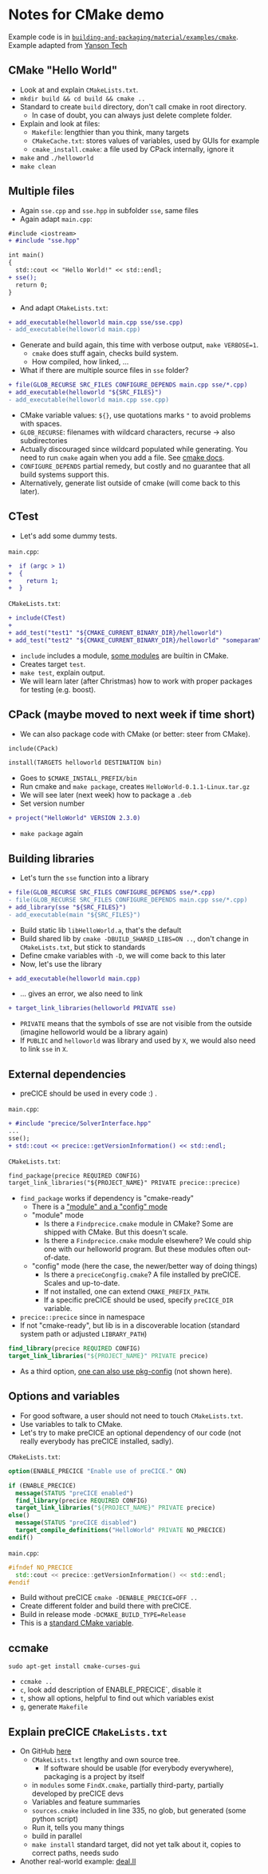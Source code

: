 # Notes for CMake demo

Example code is in [`building-and-packaging/material/examples/cmake`](https://github.com/Simulation-Software-Engineering/Lecture-Material/tree/main/building-and-packaging/examples/cmake). Example adapted from [Yanson Tech](https://www.youtube.com/watch?v=wl2Srog-j7I)

## CMake "Hello World"

- Look at and explain `CMakeLists.txt`.
- `mkdir build && cd build && cmake ..`
- Standard to create `build` directory, don't call cmake in root directory.
    - In case of doubt, you can always just delete complete folder.
- Explain and look at files:
    - `Makefile`: lengthier than you think, many targets
    - `CMakeCache.txt`: stores values of variables, used by GUIs for example
    - `cmake_install.cmake`: a file used by CPack internally, ignore it
- `make` and `./helloworld`
- `make clean`

## Multiple files

- Again `sse.cpp` and `sse.hpp` in subfolder `sse`, same files
- Again adapt `main.cpp`:

```diff
#include <iostream>
+ #include "sse.hpp"

int main()
{
  std::cout << "Hello World!" << std::endl;
+ sse();
  return 0;
}
```

- And adapt `CMakeLists.txt`:

```diff
+ add_executable(helloworld main.cpp sse/sse.cpp)
- add_executable(helloworld main.cpp)
```

- Generate and build again, this time with verbose output, `make VERBOSE=1`.
    - `cmake` does stuff again, checks build system.
    - How compiled, how linked, ...
- What if there are multiple source files in `sse` folder?

```diff
+ file(GLOB_RECURSE SRC_FILES CONFIGURE_DEPENDS main.cpp sse/*.cpp)
+ add_executable(helloworld "${SRC_FILES}")
- add_executable(helloworld main.cpp sse.cpp)
```

- CMake variable values: `${}`, use quotations marks `"` to avoid problems with spaces.
- `GLOB_RECURSE`: filenames with wildcard characters, recurse -> also subdirectories
- Actually discouraged since wildcard populated while generating. You need to run `cmake` again when you add a file. See [cmake docs](https://cmake.org/cmake/help/latest/command/file.html#filesystem).
- `CONFIGURE_DEPENDS` partial remedy, but costly and no guarantee that all build systems support this.
- Alternatively, generate list outside of cmake (will come back to this later).

## CTest

- Let's add some dummy tests.

`main.cpp`:

```diff
+  if (argc > 1)
+  {
+    return 1;
+  }
```

`CMakeLists.txt`:

```diff
+ include(CTest)
+
+ add_test("test1" "${CMAKE_CURRENT_BINARY_DIR}/helloworld")
+ add_test("test2" "${CMAKE_CURRENT_BINARY_DIR}/helloworld" "someparam")
```

- `include` includes a module, [some modules](https://cmake.org/cmake/help/latest/manual/cmake-modules.7.html) are builtin in CMake.
- Creates target `test`.
- `make test`, explain output.
- We will learn later (after Christmas) how to work with proper packages for testing (e.g. boost).

## CPack (maybe moved to next week if time short)

- We can also package code with CMake (or better: steer from CMake).

```diff
include(CPack)

install(TARGETS helloworld DESTINATION bin)
```

- Goes to `$CMAKE_INSTALL_PREFIX/bin`
- Run cmake and `make package`, creates `HelloWorld-0.1.1-Linux.tar.gz`
- We will see later (next week) how to package a `.deb`
- Set version number

```diff
+ project("HelloWorld" VERSION 2.3.0)
```

- `make package` again

## Building libraries

- Let's turn the `sse` function into a library

```diff
+ file(GLOB_RECURSE SRC_FILES CONFIGURE_DEPENDS sse/*.cpp)
- file(GLOB_RECURSE SRC_FILES CONFIGURE_DEPENDS main.cpp sse/*.cpp)
+ add_library(sse "${SRC_FILES}")
- add_executable(main "${SRC_FILES}")
```

- Build static lib `libHelloWorld.a`, that's the default
- Build shared lib by `cmake -DBUILD_SHARED_LIBS=ON ..`, don't change in `CMakeLists.txt`, but stick to standards
- Define cmake variables with `-D`, we will come back to this later
- Now, let's use the library

```diff
+ add_executable(helloworld main.cpp)
```

- ... gives an error, we also need to link

```diff
+ target_link_libraries(helloworld PRIVATE sse)
```

- `PRIVATE` means that the symbols of sse are not visible from the outside (imagine helloworld would be a library again)
- If `PUBLIC` and `helloworld` was library and used by `X`, we would also need to link `sse` in `X`.

## External dependencies

- preCICE should be used in every code :) .

`main.cpp`:

```diff
+ #include "precice/SolverInterface.hpp"
...
sse();
+ std::cout << precice::getVersionInformation() << std::endl;
```

`CMakeLists.txt`:

```diff
find_package(precice REQUIRED CONFIG)
target_link_libraries("${PROJECT_NAME}" PRIVATE precice::precice)
```

- `find_package` works if dependency is "cmake-ready"
    - There is a ["module" and a "config" mode](https://cmake.org/cmake/help/latest/command/find_package.html)
    - "module" mode
        - Is there a `Findprecice.cmake` module in CMake? Some are shipped with CMake. But this doesn't scale.
        - Is there a `Findprecice.cmake` module elsewhere? We could ship one with our helloworld program. But these modules often out-of-date.
    - "config" mode (here the case, the newer/better way of doing things)
        - Is there a `preciceCongfig.cmake`? A file installed by preCICE. Scales and up-to-date.
        - If not installed, one can extend `CMAKE_PREFIX_PATH`.
        - If a specific preCICE should be used, specify `preCICE_DIR` variable.
- `precice::precice` since in namespace
- If not "cmake-ready", but lib is in a discoverable location (standard system path or adjusted `LIBRARY_PATH`)

```cmake
find_library(precice REQUIRED CONFIG)
target_link_libraries("${PROJECT_NAME}" PRIVATE precice)
```

- As a third option, [one can also use pkg-config](https://cmake.org/cmake/help/latest/module/FindPkgConfig.html) (not shown here).


## Options and variables

- For good software, a user should not need to touch `CMakeLists.txt`.
- Use variables to talk to CMake.
- Let's try to make preCICE an optional dependency of our code (not really everybody has preCICE installed, sadly).

`CMakeLists.txt`:

```cmake
option(ENABLE_PRECICE "Enable use of preCICE." ON)

if (ENABLE_PRECICE)
  message(STATUS "preCICE enabled")
  find_library(precice REQUIRED CONFIG)
  target_link_libraries("${PROJECT_NAME}" PRIVATE precice)
else()
  message(STATUS "preCICE disabled")
  target_compile_definitions("HelloWorld" PRIVATE NO_PRECICE)
endif()
```

`main.cpp`:

```c++
#ifndef NO_PRECICE
  std::cout << precice::getVersionInformation() << std::endl;
#endif
```

- Build without preCICE `cmake -DENABLE_PRECICE=OFF ..`
- Create different folder and build there with preCICE.
- Build in release mode `-DCMAKE_BUILD_TYPE=Release`
- This is a [standard CMake variable](https://cmake.org/cmake/help/latest/manual/cmake-variables.7.html).

## ccmake

`sudo apt-get install cmake-curses-gui`

- `ccmake ..`
- `c`, look add description of ENABLE_PRECICE`, disable it
- `t`, show all options, helpful to find out which variables exist
- `g`, generate `Makefile`

## Explain preCICE `CMakeLists.txt`

- On GitHub [here](https://github.com/precice/precice/blob/develop/CMakeLists.txt)
    - `CMakeLists.txt` lengthy and own source tree.
        - If software should be usable (for everybody everywhere), packaging is a project by itself
    - in `modules` some `FindX.cmake`, partially third-party, partially developed by preCICE devs
    - Variables and feature summaries
    - `sources.cmake` included in line 335, no glob, but generated (some python script)
    - Run it, tells you many things
    - build in parallel
    - `make install` standard target, did not yet talk about it, copies to correct paths, needs sudo
- Another real-world example: [deal.II](https://github.com/dealii/dealii/blob/master/CMakeLists.txt)
